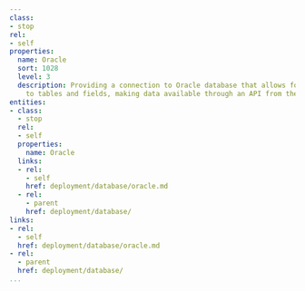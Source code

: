 ```yaml
---
class:
- stop
rel:
- self
properties:
  name: Oracle
  sort: 1028
  level: 3
  description: Providing a connection to Oracle database that allows for quick access
    to tables and fields, making data available through an API from the backend database.
entities:
- class:
  - stop
  rel:
  - self
  properties:
    name: Oracle
  links:
  - rel:
    - self
    href: deployment/database/oracle.md
  - rel:
    - parent
    href: deployment/database/
links:
- rel:
  - self
  href: deployment/database/oracle.md
- rel:
  - parent
  href: deployment/database/
...
```

